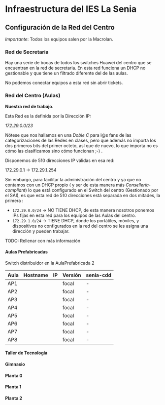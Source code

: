 # Infraestructura del IES La Senia

## Configuración de la Red del Centro

*Importante*: Todos los equipos salen por la Macrolan.

### Red de Secretaria

Hay una serie de bocas de todos los switches Huawei del centro que se encuentran en la red de secretaria.
En esta red funciona un DHCP no gestionable y que tiene un filtrado diferente del de las aulas. 

No podemos conectar equipos a esta red sin abrir tickets.

### Red del Centro (Aulas)

**Nuestra red de trabajo.**

Esta Red es la definida por la Dirección IP:

*172.29.0.0/23*

Nótese que nos hallamos en una *Doble C* para l@s fans de las categorizaciones
de las Redes en clases, pero que además no importa los dos primeros bits del primer octeto, así que de nuevo,
lo que importa no es cómo las clasificamos sino cómo funcionan ;-) .

Disponemos de 510 direcciones IP válidas en esa red:

172.29.0.1 $\rightarrow$ 172.29.1.254

Sin embargo, para facilitar la administración del centro y ya que no contamos con un DHCP propio ( y ser de esta 
manera más *Consellería-compliant*) lo que está configurado en el Switch del centro (Gestionado por el SAI), es que esta red de 510 direcciones 
está separada en dos mitades, la primera :

- `172.29.0.0/24` $\rightarrow$ NO TIENE DHCP, de esta manera nosotros ponemos IPs fijas en esta red para los equipos de las Aulas del centro.
- `172.29.1.0/24` $\rightarrow$ TIENE DHCP, donde los portátiles, móviles, y dispositivos no configurados en la red del centro se les asigna una dirección
   y pueden trabajar.

TODO: Rellenar con más información

#### Aulas Prefabricadas

Switch distribuidor en la AulaPrefabricada 2

| Aula | Hostname | IP | Versión | senia-cdd |
|------|----------|----|---------|-----------|
|AP1   |          |    | focal   | -         |
|AP2   |          |    | focal   | -         |
|AP3   |          |    | focal   | -         |
|AP4   |          |    | focal   | -         |
|AP5   |          |    | focal   | -         |
|AP6   |          |    | focal   | -         |
|AP7   |          |    | focal   | -         |
|AP8   |          |    | focal   | -         |

#### Taller de Tecnología


#### Gimnasio 


#### Planta 0


#### Planta 1


#### Planta 2




